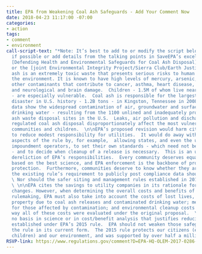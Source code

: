 ```yaml
---
title: EPA from Weakening Coal Ash Safeguards - Add Your Comment Now
date: 2018-04-23 11:17:00 -07:00
categories:
- action
tags:
- comment
- environment
call-script-text: "*Note: It’s best to add to or modify the script below to personalize,
  if possible or add details from the talking points in SaveEPA’s excellent guide,
  [Defending Health and Environmental Safeguards for Coal Ash Disposal](http://saveepaalums.info/coalash1),
  or the [joint Environmental Integrity Project/Sierra Club/Earth Justice guide](http://www.environmentalintegrity.org/wp-content/uploads/2017/02/CCR-rollback-TPs.pdf).*\n\nCoal
  ash is an extremely toxic waste that presents serious risks to human health and
  the environment. It is known to have high levels of mercury, arsenic, lead and many
  other contaminants that contribute to cancer, asthma, heart disease, birth defects
  and neurological and brain damage.  Children - 1.5M of whom live near coal ash sites
  - are especially vulnerable.  Coal ash is responsible for the largest toxic waste
  disaster in U.S. history - 1.2B tons - in Kingston, Tennessee in 2008.  EPA’s own
  data show the widespread contamination of air, groundwater and surface water - including
  drinking water - resulting from the 1100 unlined and inadequately protected coal
  ash waste disposal sites in the U.S.  Leaks, air pollution and discharges from poorly
  regulated coal ash disposal disproportionately affect the most vulnerable disadvantaged
  communities and children.  \n\nEPA’s proposed revision would harm citizens in order
  to reduce modest responsibility for utilities.  It would do away with the most protective
  aspects of the rule by, for example,  allowing states, and even the utilities and
  impoundment operators, to set their own standards - which need not be health-based
  - and to decide when cleanup of a release is necessary.  This is an unacceptable
  dereliction of EPA’s responsibilities.  Every community deserves equal protection
  based on the best science, and EPA enforcement is the backbone of providing that
  protection.  Furthermore, communities deserve to know whether they are safe, so
  the existing rule’s requirement to publicly post compliance data should not be altered.
  \ Nor should the safer siting and management rules established in 2015 rule be changed.
  \ \n\nEPA cites the savings to utility companies in its rationale for the proposed
  changes. However, when determining the overall costs and benefits of this proposed
  rulemaking, EPA must also take into account the costs of lost lives, workdays and
  property due to coal ash releases and contaminated drinking water; medical care
  for those affected by contamination; and environmental cleanup costs in the same
  way all of these costs were evaluated under the original proposal.  \n\nThere is
  no basis in science or in cost/benefit analysis that justifies reducing the protections
  established under EPA’s 2015 rule.  EPA should not weaken those safeguards but maintain
  the rule in its current form.  The 2015 rule protects our citizens (especially vulnerable
  children) and our environment, and was supported by over half a million public comments."
RSVP-link: https://www.regulations.gov/comment?D=EPA-HQ-OLEM-2017-0286-0001
---
```


